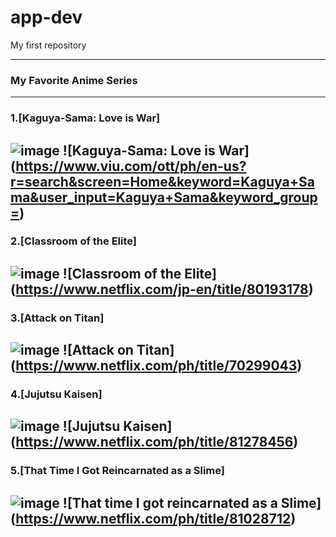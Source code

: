 # app-dev
My first repository

--- 
### My Favorite Anime Series
---
### 1.[Kaguya-Sama: Love is War]
![image](https://www.animenewsnetwork.com/images/encyc/A21401-991568125.1544081652.jpg)
![Kaguya-Sama: Love is War] (https://www.viu.com/ott/ph/en-us?r=search&screen=Home&keyword=Kaguya+Sama&user_input=Kaguya+Sama&keyword_group=)
---
### 2.[Classroom of the Elite]
![image](https://static.tvtropes.org/pmwiki/pub/images/classroom_of_the_elite_s1.png)
![Classroom of the Elite] (https://www.netflix.com/jp-en/title/80193178)
---
### 3.[Attack on Titan]
![image](https://static.wikia.nocookie.net/shingekinokyojin/images/d/d8/Attack_on_Titan_Season_1.jpg/revision/latest/scale-to-width-down/1200?cb=20211005182832)
![Attack on Titan] (https://www.netflix.com/ph/title/70299043)
---
### 4.[Jujutsu Kaisen]
![image](https://images-cdn.ubuy.co.id/1155HLWU-japan-anime-manga-poster-jujutsu.jpg)
![Jujutsu Kaisen] (https://www.netflix.com/ph/title/81278456)
---
### 5.[That Time I Got Reincarnated as a Slime]
![image](https://static.wikia.nocookie.net/tensei-shitara-slime-datta-ken/images/d/db/Promo_visual.jpg/revision/latest?cb=20190603084236)
![That time I got reincarnated as a Slime] (https://www.netflix.com/ph/title/81028712)
---
